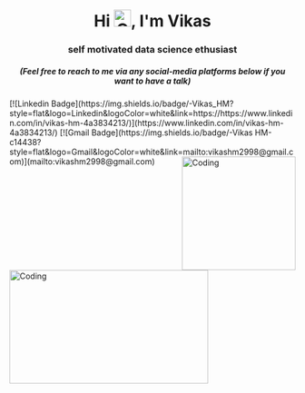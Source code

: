 
<h1 align="center">Hi <img height=30 width=30 alt="GIF" src="https://raw.githubusercontent.com/MartinHeinz/MartinHeinz/master/wave.gif" />, I'm Vikas</h1>
<h3 align="center">self motivated data science ethusiast</h3>



<h5 align="center"><i>(Feel free to reach to me via any social-media platforms below if you want to have a talk)</i></h5>
[![Linkedin Badge](https://img.shields.io/badge/-Vikas_HM?style=flat&logo=Linkedin&logoColor=white&link=https://https://www.linkedin.com/in/vikas-hm-4a3834213/)](https://www.linkedin.com/in/vikas-hm-4a3834213/)
[![Gmail Badge](https://img.shields.io/badge/-Vikas HM-c14438?style=flat&logo=Gmail&logoColor=white&link=mailto:vikashm2998@gmail.com)](mailto:vikashm2998@gmail.com)

<img align="right" alt="Coding" width="200" height="200" src="https://media.giphy.com/media/VTtANKl0beDFQRLDTh/giphy.gif">
<img align="left" alt="Coding" width="350" height="200" src="https://editor.analyticsvidhya.com/uploads/88587machine-learning-concept-chart-keywords-icons-white-background-137897366.jpg">
